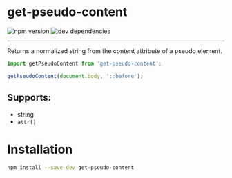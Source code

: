 # get-pseudo-content

![npm version](https://img.shields.io/npm/v/get-pseudo-content.svg)
![dev dependencies](https://img.shields.io/david/dev/lemnis/get-pseudo-content.svg)

---

Returns a normalized string from the content attribute of a pseudo element.


```js
import getPseudoContent from 'get-pseudo-content';

getPseudoContent(document.body, '::before');
```

## Supports:

* string
* `attr()`

# Installation

```bash
npm install --save-dev get-pseudo-content
```